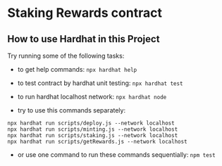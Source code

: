 # Staking Rewards contract



## How to use Hardhat in this Project

Try running some of the following tasks:

- to get help commands: `npx hardhat help`
- to test contract by hardhat unit testing: `npx hardhat test`
- to run hardhat localhost network: `npx hardhat node`

- try to use this commands separately:
```shell
npx hardhat run scripts/deploy.js --network localhost
npx hardhat run scripts/minting.js --network localhost
npx hardhat run scripts/staking.js --network localhost
npx hardhat run scripts/getRewards.js --network localhost
```
- or use one command to run these commands sequentially: `npm test`
